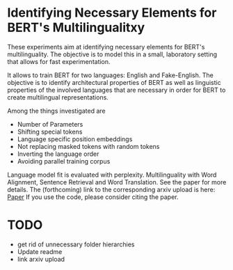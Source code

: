 
# Identifying Necessary Elements for BERT's Multilingualitxy

These experiments aim at identifying necessary elements for BERT's multilinguality. 
The objective is to model this in a small, laboratory setting that allows
for fast experimentation. 

It allows to train BERT for two languages: English and Fake-English. 
The objective is to identify architectural properties of BERT as well as 
linguistic properties of the involved languages that are necessary in order for 
BERT to create multilingual representations. 

Among the things investigated are
* Number of Parameters
* Shifting special tokens
* Language specific position embeddings
* Not replacing masked tokens with random tokens
* Inverting the language order
* Avoiding parallel training corpus

Language model fit is evaluated with perplexity. Multilinguality with 
Word Alignment, Sentence Retrieval and Word Translation. See the paper
for more details. The (forthcoming) link to the corresponding arxiv upload is here: [Paper](https://arxiv.org/pdf/tbd.pdf)
If you use the code, please consider citing the paper.


# TODO
* get rid of unnecessary folder hierarchies
* Update readme
* link arxiv upload
